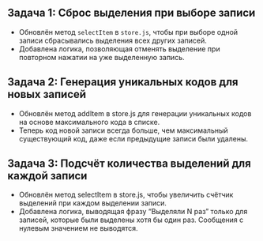 
## Задача 1: Сброс выделения при выборе записи

- Обновлён метод `selectItem` в `store.js`, чтобы при выборе одной записи сбрасывались выделения всех других записей.
- Добавлена логика, позволяющая отменять выделение при повторном нажатии на уже выделенную запись.


## Задача 2: Генерация уникальных кодов для новых записей
- Обновлён метод addItem в store.js для генерации уникальных кодов на основе максимального кода в списке.
- Теперь код новой записи всегда больше, чем максимальный существующий код, даже если предыдущие записи были удалены.

## Задача 3: Подсчёт количества выделений для каждой записи
- Обновлён метод selectItem в store.js, чтобы увеличить счётчик выделений при каждом выделении записи.
- Добавлена логика, выводящая фразу “Выделяли N раз” только для записей, которые были выделены хотя бы один раз. Сообщения с нулевым значением не выводятся.
